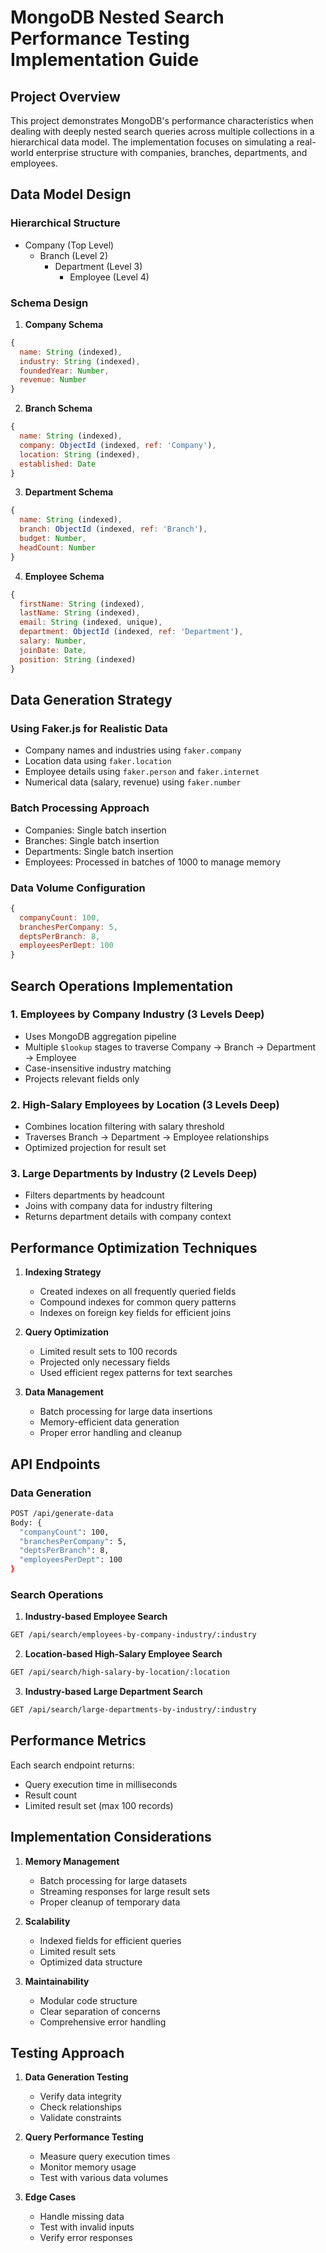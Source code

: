 # MongoDB Nested Search Performance Testing Implementation Guide

## Project Overview
This project demonstrates MongoDB's performance characteristics when dealing with deeply nested search queries across multiple collections in a hierarchical data model. The implementation focuses on simulating a real-world enterprise structure with companies, branches, departments, and employees.

## Data Model Design

### Hierarchical Structure
- Company (Top Level)
  - Branch (Level 2)
    - Department (Level 3)
      - Employee (Level 4)

### Schema Design

1. **Company Schema**
```javascript
{
  name: String (indexed),
  industry: String (indexed),
  foundedYear: Number,
  revenue: Number
}
```

2. **Branch Schema**
```javascript
{
  name: String (indexed),
  company: ObjectId (indexed, ref: 'Company'),
  location: String (indexed),
  established: Date
}
```

3. **Department Schema**
```javascript
{
  name: String (indexed),
  branch: ObjectId (indexed, ref: 'Branch'),
  budget: Number,
  headCount: Number
}
```

4. **Employee Schema**
```javascript
{
  firstName: String (indexed),
  lastName: String (indexed),
  email: String (indexed, unique),
  department: ObjectId (indexed, ref: 'Department'),
  salary: Number,
  joinDate: Date,
  position: String (indexed)
}
```

## Data Generation Strategy

### Using Faker.js for Realistic Data
- Company names and industries using `faker.company`
- Location data using `faker.location`
- Employee details using `faker.person` and `faker.internet`
- Numerical data (salary, revenue) using `faker.number`

### Batch Processing Approach
- Companies: Single batch insertion
- Branches: Single batch insertion
- Departments: Single batch insertion
- Employees: Processed in batches of 1000 to manage memory

### Data Volume Configuration
```javascript
{
  companyCount: 100,
  branchesPerCompany: 5,
  deptsPerBranch: 8,
  employeesPerDept: 100
}
```

## Search Operations Implementation

### 1. Employees by Company Industry (3 Levels Deep)
- Uses MongoDB aggregation pipeline
- Multiple `$lookup` stages to traverse Company → Branch → Department → Employee
- Case-insensitive industry matching
- Projects relevant fields only

### 2. High-Salary Employees by Location (3 Levels Deep)
- Combines location filtering with salary threshold
- Traverses Branch → Department → Employee relationships
- Optimized projection for result set

### 3. Large Departments by Industry (2 Levels Deep)
- Filters departments by headcount
- Joins with company data for industry filtering
- Returns department details with company context

## Performance Optimization Techniques

1. **Indexing Strategy**
   - Created indexes on all frequently queried fields
   - Compound indexes for common query patterns
   - Indexes on foreign key fields for efficient joins

2. **Query Optimization**
   - Limited result sets to 100 records
   - Projected only necessary fields
   - Used efficient regex patterns for text searches

3. **Data Management**
   - Batch processing for large data insertions
   - Memory-efficient data generation
   - Proper error handling and cleanup

## API Endpoints

### Data Generation
```bash
POST /api/generate-data
Body: {
  "companyCount": 100,
  "branchesPerCompany": 5,
  "deptsPerBranch": 8,
  "employeesPerDept": 100
}
```

### Search Operations
1. **Industry-based Employee Search**
```bash
GET /api/search/employees-by-company-industry/:industry
```

2. **Location-based High-Salary Employee Search**
```bash
GET /api/search/high-salary-by-location/:location
```

3. **Industry-based Large Department Search**
```bash
GET /api/search/large-departments-by-industry/:industry
```

## Performance Metrics
Each search endpoint returns:
- Query execution time in milliseconds
- Result count
- Limited result set (max 100 records)

## Implementation Considerations

1. **Memory Management**
   - Batch processing for large datasets
   - Streaming responses for large result sets
   - Proper cleanup of temporary data

2. **Scalability**
   - Indexed fields for efficient queries
   - Limited result sets
   - Optimized data structure

3. **Maintainability**
   - Modular code structure
   - Clear separation of concerns
   - Comprehensive error handling

## Testing Approach

1. **Data Generation Testing**
   - Verify data integrity
   - Check relationships
   - Validate constraints

2. **Query Performance Testing**
   - Measure query execution times
   - Monitor memory usage
   - Test with various data volumes

3. **Edge Cases**
   - Handle missing data
   - Test with invalid inputs
   - Verify error responses
